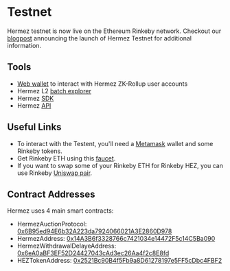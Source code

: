 # Testnet
Hermez testnet is now live on the Ethereum Rinkeby network. Checkout our [blogpost](https://blog.hermez.io/hermez-testnet-is-now-public/) announcing the launch of Hermez Testnet for additional information.

## Tools
- [Web wallet](https://wallet.testnet.hermez.io/login) to interact with Hermez ZK-Rollup user accounts
- Hermez L2 [batch explorer](https://explorer.testnet.hermez.io/)
- Hermez [SDK](https://github.com/hermeznetwork/hermezjs)
- Hermez [API](https://api.testnet.hermez.io/)

## Useful Links
- To interact with the Testent, you'll need a [Metamask](https://metamask.io/) wallet and some Rinkeby tokens.
- Get Rinkeby ETH using this [faucet](ttps://faucet.rinkeby.io/).
- If you want to swap some of your Rinkeby ETH for Rinkeby HEZ, you can use Rinkeby [Uniswap pair](https://app.uniswap.org/#/swap?outputCurrency=0x2521Bc90B4f5Fb9a8D61278197e5FF5cDbc4FBF2).

## Contract Addresses
Hermez uses 4 main smart contracts:
- HermezAuctionProtocol: [0x6B95ed94E6b32A223da7924066021A3E2860D978](https://rinkeby.etherscan.io/address/0x6B95ed94E6b32A223da7924066021A3E2860D978)
- HermezAddress: [0x14A3B6f3328766c7421034e14472F5c14C5Ba090](https://rinkeby.etherscan.io/address/0x14A3B6f3328766c7421034e14472F5c14C5Ba090)
- HermezWithdrawalDelayeAddress: [0x6eA0aBF3EF52D24427043cAd3ec26Aa4f2c8E8fd](https://rinkeby.etherscan.io/address/0x6eA0aBF3EF52D24427043cAd3ec26Aa4f2c8E8fd)
- HEZTokenAddress: [0x2521Bc90B4f5Fb9a8D61278197e5FF5cDbc4FBF2](https://rinkeby.etherscan.io/address/0x2521Bc90B4f5Fb9a8D61278197e5FF5cDbc4FBF2)
